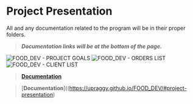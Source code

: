# Project Presentation
All and any documentation related to the program will be in their proper folders.<br>
>***Documentation links will be at the bottom of the page.*** <br>

<img src='https://user-images.githubusercontent.com/100146657/159002929-59d39801-448b-43d4-a8a3-a87f3df912dd.png' alt="FOOD_DEV - PROJECT GOALS">
<img src='https://user-images.githubusercontent.com/100146657/159003051-e2424812-61c4-4997-a0e5-73bb65ca5a62.png' alt="FOOD_DEV - ORDERS LIST">
<img src='https://user-images.githubusercontent.com/100146657/159002758-0f85e57a-4f56-46de-abfb-c45529535b24.png' alt="FOOD_DEV - CLIENT LIST">

> [**Documentation**](https://upraggy.github.io/FOOD_DEV/Documentation/)

> [**Documentation**]((https://upraggy.github.io/FOOD_DEV/#project-presentation)
